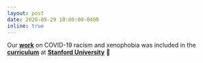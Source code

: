 ```yaml
---
layout: post
date: 2020-05-29 10:00:00-0400
inline: true
---
```

Our [**work**](http://claws.cc.gatech.edu/covid) on COVID-19 racism and xenophobia was included in the [**curriculum**](https://web.stanford.edu/class/cs384/) at [**Stanford University**](https://www.stanford.edu/) :evergreen_tree:
